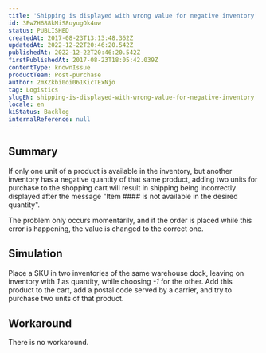 ```yaml
---
title: 'Shipping is displayed with wrong value for negative inventory'
id: 3EwZH688kMiS8uyugOk4uw
status: PUBLISHED
createdAt: 2017-08-23T13:13:48.362Z
updatedAt: 2022-12-22T20:46:20.542Z
publishedAt: 2022-12-22T20:46:20.542Z
firstPublishedAt: 2017-08-23T18:05:42.039Z
contentType: knownIssue
productTeam: Post-purchase
author: 2mXZkbi0oi061KicTExNjo
tag: Logistics
slugEN: shipping-is-displayed-with-wrong-value-for-negative-inventory
locale: en
kiStatus: Backlog
internalReference: null
---
```


## Summary

If only one unit of a product is available in the inventory, but another inventory has a negative quantity of that same product, adding two units for purchase to the shopping cart will result in shipping being incorrectly displayed after the message "Item #### is not available in the desired quantity".

The problem only occurs momentarily, and if the order is placed while this error is happening, the value is changed to the correct one.

## Simulation

Place a SKU in two inventories of the same warehouse dock, leaving on inventory with *1* as quantity, while choosing *-1* for the other.
Add this product to the cart, add a postal code served by a carrier, and try to purchase two units of that product.

## Workaround

There is no workaround.

